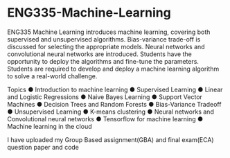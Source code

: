 # ENG335-Machine-Learning

ENG335 Machine Learning introduces machine learning, covering both supervised and unsupervised algorithms. Bias-variance trade-off is discussed for selecting the appropriate models. Neural networks and convolutional neural networks are introduced. Students have the opportunity to deploy the algorithms and fine-tune the parameters. Students are required to develop and deploy a machine learning algorithm to solve a real-world challenge.

Topics
  ● Introduction to machine learning
  ● Supervised Learning
  ● Linear and Logistic Regressions
  ● Naive Bayes Learning
  ● Support Vector Machines
  ● Decision Trees and Random Forests
  ● Bias-Variance Tradeoff
  ● Unsupervised Learning
  ● K-means clustering
  ● Neural networks and Convolutional neural networks
  ● Tensorflow for machine learning
  ● Machine learning in the cloud

I have uploaded my Group Based assignment(GBA) and final exam(ECA) question paper and code 
